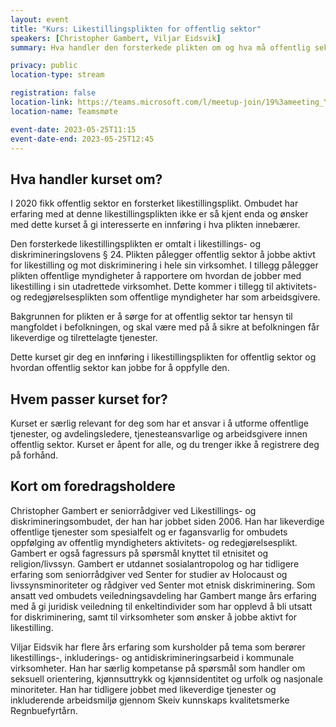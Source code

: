 ```yaml
---
layout: event
title: "Kurs: Likestillingsplikten for offentlig sektor"
speakers: [Christopher Gambert, Viljar Eidsvik]
summary: Hva handler den forsterkede plikten om og hva må offentlig sektor gjøre for å oppfylle plikten?

privacy: public
location-type: stream

registration: false
location-link: https://teams.microsoft.com/l/meetup-join/19%3ameeting_Y2EwMjhkYWUtZWIyZC00NDk4LThiNWMtOTg5OTVmZjFmMGJk%40thread.v2/0?context=%7b%22Tid%22%3a%2221557364-3f98-4e9e-89b0-96fce0b5a2c0%22%2c%22Oid%22%3a%220b506462-ce11-47e5-b775-cf8da4951f55%22%7d
location-name: Teamsmøte

event-date: 2023-05-25T11:15
event-date-end: 2023-05-25T12:45
---
```

## Hva handler kurset om?
I 2020 fikk offentlig sektor en forsterket likestillingsplikt. Ombudet har erfaring med at denne likestillingsplikten ikke er så kjent enda og ønsker med dette kurset å gi interesserte en innføring i hva plikten innebærer.
 
Den forsterkede likestillingsplikten er omtalt i likestillings- og diskrimineringslovens § 24. Plikten pålegger offentlig sektor å jobbe aktivt for likestilling og mot diskriminering i hele sin virksomhet. I tillegg pålegger plikten offentlige myndigheter å rapportere om hvordan de jobber med likestilling i sin utadrettede virksomhet. Dette kommer i tillegg til aktivitets- og redegjørelsesplikten som offentlige myndigheter har som arbeidsgivere.
 
Bakgrunnen for plikten er å sørge for at offentlig sektor tar hensyn til mangfoldet i befolkningen, og skal være med på å sikre at befolkningen får likeverdige og tilrettelagte tjenester. 

Dette kurset gir deg en innføring i likestillingsplikten for offentlig sektor og hvordan offentlig sektor kan jobbe for å oppfylle den.

## Hvem passer kurset for?
Kurset er særlig relevant for deg som har et ansvar i å utforme offentlige tjenester, og avdelingsledere, tjenesteansvarlige og arbeidsgivere innen offentlig sektor. Kurset er åpent for alle, og du trenger ikke å registrere deg på forhånd. 

## Kort om foredragsholdere
Christopher Gambert er seniorrådgiver ved Likestillings- og diskrimineringsombudet, der han har jobbet siden 2006. Han har likeverdige offentlige tjenester som spesialfelt og er fagansvarlig for ombudets oppfølging av offentlig myndigheters aktivitets- og redegjørelsesplikt. Gambert er også fagressurs på spørsmål knyttet til etnisitet og religion/livssyn. Gambert er utdannet sosialantropolog og har tidligere erfaring som seniorrådgiver ved Senter for studier av Holocaust og livssynsminoriteter og rådgiver ved Senter mot etnisk diskriminering. Som ansatt ved ombudets veiledningsavdeling har Gambert mange års erfaring med å gi juridisk veiledning til enkeltindivider som har opplevd å bli utsatt for diskriminering, samt til virksomheter som ønsker å jobbe aktivt for likestilling.

Viljar Eidsvik har flere års erfaring som kursholder på tema som berører likestillings-, inkluderings- og antidiskrimineringsarbeid i kommunale virksomheter. Han har særlig kompetanse på spørsmål som handler om seksuell orientering, kjønnsuttrykk og kjønnsidentitet og urfolk og nasjonale minoriteter. Han har tidligere jobbet med likeverdige tjenester og inkluderende arbeidsmiljø gjennom Skeiv kunnskaps kvalitetsmerke Regnbuefyrtårn.
